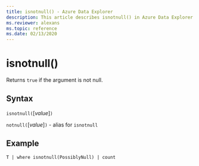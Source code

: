 ```yaml
---
title: isnotnull() - Azure Data Explorer
description: This article describes isnotnull() in Azure Data Explorer.
ms.reviewer: alexans
ms.topic: reference
ms.date: 02/13/2020
---
```

# isnotnull()

Returns `true` if the argument is not null.

## Syntax

`isnotnull(`[*value*]`)`

`notnull(`[*value*]`)` - alias for `isnotnull`

## Example

```kusto
T | where isnotnull(PossiblyNull) | count
```
